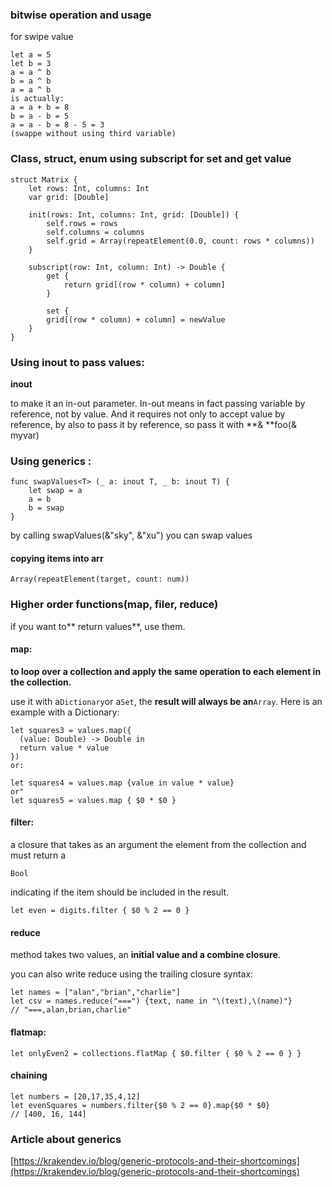 ### bitwise operation and usage

for swipe value

```
let a = 5
let b = 3
a = a ^ b
b = a ^ b
a = a ^ b
is actually:
a = a + b = 8
b = a - b = 5
a = a - b = 8 - 5 = 3
(swappe without using third variable)
```

### Class, struct, enum using subscript for set and get value

```
struct Matrix {
    let rows: Int, columns: Int
    var grid: [Double]

    init(rows: Int, columns: Int, grid: [Double]) {
        self.rows = rows
        self.columns = columns
        self.grid = Array(repeatElement(0.0, count: rows * columns))
    }

    subscript(row: Int, column: Int) -> Double {
        get {
            return grid[(row * column) + column] 
        }

        set {
        grid[(row * column) + column] = newValue
    }
}
```

### Using inout to pass values:

**inout**

to make it an in-out parameter. In-out means in fact passing variable by reference, not by value. And it requires not only to accept value by reference, by also to pass it by reference, so pass it with **& **foo\(& myvar\)

### Using generics :

```
func swapValues<T> (_ a: inout T, _ b: inout T) {
    let swap = a
    a = b
    b = swap
}
```

by calling swapValues\(&"sky", &"xu"\) you can swap values

#### copying items into arr

`Array(repeatElement(target, count: num))`

### Higher order functions\(map, filer, reduce\)

if you want to** return values**, use them.

#### map:

**to loop over a collection and apply the same operation to each element in the collection.**

use it with a`Dictionary`or a`Set`, the **result will always be an**`Array`. Here is an example with a Dictionary:

```
let squares3 = values.map({
  (value: Double) -> Double in
  return value * value
})
or:

let squares4 = values.map {value in value * value}
or"
let squares5 = values.map { $0 * $0 }
```

#### filter:

a closure that takes as an argument the element from the collection and must return a

`Bool`

indicating if the item should be included in the result.

```
let even = digits.filter { $0 % 2 == 0 }
```

#### reduce

method takes two values, an **initial value and a combine closure**.

you can also write reduce using the trailing closure syntax:

```
let names = ["alan","brian","charlie"]
let csv = names.reduce("===") {text, name in "\(text),\(name)"}
// "===,alan,brian,charlie"
```

#### flatmap:

```
let onlyEven2 = collections.flatMap { $0.filter { $0 % 2 == 0 } }
```

#### chaining

```
let numbers = [20,17,35,4,12]
let evenSquares = numbers.filter{$0 % 2 == 0}.map{$0 * $0}
// [400, 16, 144]
```

### Article about generics

[https://krakendev.io/blog/generic-protocols-and-their-shortcomings](https://krakendev.io/blog/generic-protocols-and-their-shortcomings)



